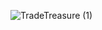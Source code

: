 ![TradeTreasure (1)](https://github.com/chauhansumitdev/cybersecurity/assets/103536827/1c730162-ae5e-4399-9a89-fa657d4c2fa8)
